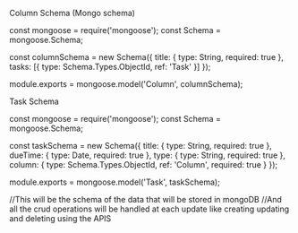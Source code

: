 Column Schema (Mongo schema)

const mongoose = require('mongoose');
const Schema = mongoose.Schema;

const columnSchema = new Schema({
  title: { type: String, required: true },
  tasks: [{ type: Schema.Types.ObjectId, ref: 'Task' }]
});

module.exports = mongoose.model('Column', columnSchema);

Task Schema

const mongoose = require('mongoose');
const Schema = mongoose.Schema;

const taskSchema = new Schema({
  title: { type: String, required: true },
  dueTime: { type: Date, required: true },
  type: { type: String, required: true },
  column: { type: Schema.Types.ObjectId, ref: 'Column', required: true }
});

module.exports = mongoose.model('Task', taskSchema);

//This will be the schema of the data that will be stored in mongoDB
//And all the crud operations will be handled at each update like creating updating and deleting using the APIS

